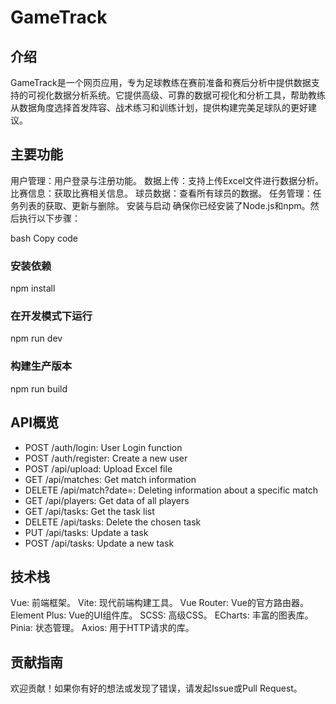 # GameTrack

## 介绍

GameTrack是一个网页应用，专为足球教练在赛前准备和赛后分析中提供数据支持的可视化数据分析系统。它提供高级、可靠的数据可视化和分析工具，帮助教练从数据角度选择首发阵容、战术练习和训练计划，提供构建完美足球队的更好建议。

## 主要功能

用户管理：用户登录与注册功能。
数据上传：支持上传Excel文件进行数据分析。
比赛信息：获取比赛相关信息。
球员数据：查看所有球员的数据。
任务管理：任务列表的获取、更新与删除。
安装与启动
确保你已经安装了Node.js和npm。然后执行以下步骤：

bash
Copy code

### 安装依赖

npm install

### 在开发模式下运行

npm run dev

### 构建生产版本

npm run build

## API概览

- POST /auth/login: User Login function
- POST /auth/register: Create a new user
- POST /api/upload: Upload Excel file
- GET  /api/matches: Get match information
- DELETE /api/match?date=: Deleting information about a specific match
- GET  /api/players: Get data of all players
- GET  /api/tasks: Get the task list
- DELETE /api/tasks: Delete the chosen task
- PUT  /api/tasks: Update a task
- POST /api/tasks: Update a new task

## 技术栈

Vue: 前端框架。
Vite: 现代前端构建工具。
Vue Router: Vue的官方路由器。
Element Plus: Vue的UI组件库。
SCSS: 高级CSS。
ECharts: 丰富的图表库。
Pinia: 状态管理。
Axios: 用于HTTP请求的库。

## 贡献指南

欢迎贡献！如果你有好的想法或发现了错误，请发起Issue或Pull Request。
